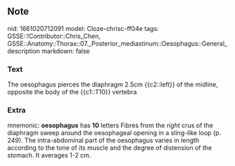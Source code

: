 ## Note
nid: 1661020712091
model: Cloze-chrisc-ff04e
tags: GSSE::!Contributor::Chris_Chen, GSSE::Anatomy::Thorax::07._Posterior_mediastinum::Oesophagus::General_description
markdown: false

### Text
The oesophagus pierces the diaphragm 2.5cm {{c2::left}} of the midline, opposite the body of the {{c1::T10}} vertebra

### Extra
mnemonic: <b>oesophagus</b> has <b>10</b> letters Fibres from the
<em>right</em> crus of the diaphragm sweep around the oesophageal
opening in a sling-like loop (p. 249). The intra-abdominal part of
the oesophagus varies in length according to the tone of its muscle
and the degree of distension of the stomach. It averages 1-2 cm.
